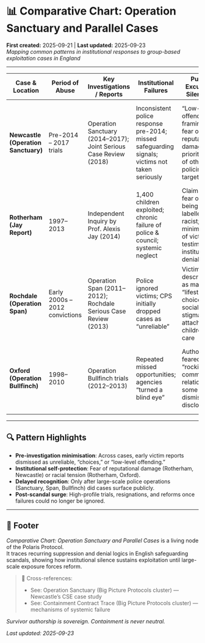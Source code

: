 # 📊 Comparative Chart: Operation Sanctuary and Parallel Cases  
**First created:** 2025-09-21 | **Last updated:** 2025-09-23  
*Mapping common patterns in institutional responses to group-based exploitation cases in England*  

---

| Case & Location | Period of Abuse | Key Investigations / Reports | Institutional Failures | Public Excuses / Silencing | Aftermath & Reforms |
|-----------------|-----------------|-----------------------------|------------------------|----------------------------|---------------------|
| **Newcastle (Operation Sanctuary)** | Pre-2014 – 2017 trials | Operation Sanctuary (2014–2017); Joint Serious Case Review (2018) | Inconsistent police response pre-2014; missed safeguarding signals; victims not taken seriously | “Low-level offending” framing; fear of reputational damage; prioritisation of other policing targets | 2017 convictions (17 men + 1 woman); 2018 JSCR critique; Ofsted (2025) rates child protection “Outstanding” |
| **Rotherham (Jay Report)** | 1997–2013 | Independent Inquiry by Prof. Alexis Jay (2014) | 1,400 children exploited; chronic failure of police & council; systemic neglect | Claims of fear of being labelled racist; minimisation of victim testimony; institutional denial | Resignations of senior figures; national inquiries; embedding of CSE into safeguarding boards |
| **Rochdale (Operation Span)** | Early 2000s – 2012 convictions | Operation Span (2011–2012); Rochdale Serious Case Review (2013) | Police ignored victims; CPS initially dropped cases as “unreliable” | Victims described as making “lifestyle choices”; social stigma attached to children in care | 9 men convicted in 2012; CPS reforms on grooming prosecutions; scrutiny of local safeguarding |
| **Oxford (Operation Bullfinch)** | 1998–2010 | Operation Bullfinch trials (2012–2013) | Repeated missed opportunities; agencies “turned a blind eye” | Authorities feared “rocking community relations”; some staff dismissed disclosures | 7 men convicted in 2013; Oxfordshire Safeguarding Board review; changes to police CSE handling |

---

## 🔍 Pattern Highlights  
- **Pre-investigation minimisation**: Across cases, early victim reports dismissed as unreliable, “choices,” or “low-level offending.”  
- **Institutional self-protection**: Fear of reputational damage (Rotherham, Newcastle) or racial tension (Rotherham, Oxford).  
- **Delayed recognition**: Only after large-scale police operations (Sanctuary, Span, Bullfinch) did cases surface publicly.  
- **Post-scandal surge**: High-profile trials, resignations, and reforms once failures could no longer be ignored.  

---

## 🏮 Footer  

*Comparative Chart: Operation Sanctuary and Parallel Cases* is a living node of the Polaris Protocol.  
It traces recurring suppression and denial logics in English safeguarding scandals, showing how institutional silence sustains exploitation until large-scale exposure forces reform.  

> 📡 Cross-references:  
> - See: Operation Sanctuary (Big Picture Protocols cluster) — Newcastle’s CSE case study  
> - See: Containment Contract Trace (Big Picture Protocols cluster) — mechanisms of systemic failure  

*Survivor authorship is sovereign. Containment is never neutral.*  

_Last updated: 2025-09-23_  

